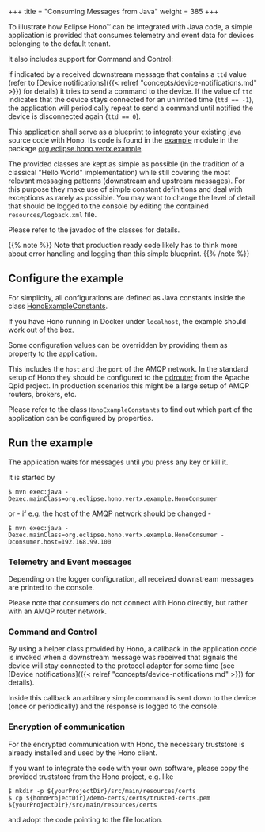 +++
title = "Consuming Messages from Java"
weight = 385
+++

To illustrate how Eclipse Hono&trade; can be integrated with Java code, a simple application is provided that consumes telemetry and event data 
for devices belonging to the default tenant. 

It also includes support for Command and Control:

if indicated by a received downstream message that contains a `ttd` value (refer to [Device notifications]({{< relref "concepts/device-notifications.md" >}}) for details) it tries to send a command to the device.
If the value of `ttd` indicates that the device stays connected for an unlimited time (`ttd == -1`), the application will periodically repeat to send a command until
notified the device is disconnected again (`ttd == 0`).

This application shall serve as a blueprint to integrate your existing java source code with Hono. 
Its code is found in the [example](https://github.com/eclipse/hono/tree/master/example) module in the package [org.eclipse.hono.vertx.example](https://github.com/eclipse/hono/tree/master/example/src/main/java/org/eclipse/hono/vertx/example).

The provided classes are kept as simple as possible (in the tradition of a classical "Hello World" implementation) while still
covering the most relevant messaging patterns (downstream and upstream messages).
For this purpose they make use of simple constant definitions and deal with exceptions as rarely as possible.
You may want to change the level of detail that should be logged to the console by editing the contained `resources/logback.xml` file.

Please refer to the javadoc of the classes for details.
 
{{% note %}}
Note that production ready code likely has to think more about error handling and logging than this simple blueprint. 
{{% /note %}}

## Configure the example

For simplicity, all configurations are defined as Java constants inside the class [HonoExampleConstants](https://github.com/eclipse/hono/blob/master/example/src/main/java/org/eclipse/hono/vertx/example/base/HonoExampleConstants.java).

If you have Hono running in Docker under `localhost`, the example should work out of the box.

Some configuration values can be overridden by providing them as property to the application.

This includes the `host` and the `port` of the AMQP network.
In the standard setup of Hono they should be configured to the [qdrouter](https://qpid.apache.org/components/dispatch-router/index.html) from the Apache Qpid project.
In production scenarios this might be a large setup of AMQP routers, brokers, etc.

Please refer to the class `HonoExampleConstants` to find out which part of the application can be configured by properties.

## Run the example

The application waits for messages until you press any key or kill it.

It is started by

`$ mvn exec:java -Dexec.mainClass=org.eclipse.hono.vertx.example.HonoConsumer`

or - if e.g. the host of the AMQP network should be changed - 
 
`$ mvn exec:java -Dexec.mainClass=org.eclipse.hono.vertx.example.HonoConsumer -Dconsumer.host=192.168.99.100`


### Telemetry and Event messages

Depending on the logger configuration, all received downstream messages are printed to the console.

Please note that consumers do not connect with Hono directly, but rather with an AMQP router network. 

### Command and Control

By using a helper class provided by Hono, a callback in the application code is invoked when a downstream message was received
that signals the device will stay connected to the protocol adapter for some time (see [Device notifications]({{< relref "concepts/device-notifications.md" >}}) for details).

Inside this callback an arbitrary simple command is sent down to the device (once or periodically) and the response is logged to the console.

### Encryption of communication 
  
For the encrypted communication with Hono, the necessary truststore is already installed and used by the Hono client.

If you want to integrate the code with your own software, please copy the provided truststore from the Hono project, e.g. like

    $ mkdir -p ${yourProjectDir}/src/main/resources/certs
    $ cp ${honoProjectDir}/demo-certs/certs/trusted-certs.pem ${yourProjectDir}/src/main/resources/certs

and adopt the code pointing to the file location.

